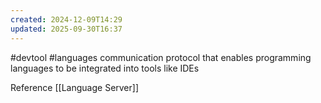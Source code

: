 ```yaml
---
created: 2024-12-09T14:29
updated: 2025-09-30T16:37
---
```

#devtool #languages 
communication protocol that enables programming languages to be integrated into tools like IDEs

Reference [[Language Server]]